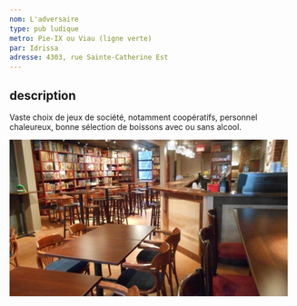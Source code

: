 ```yaml
---
nom: L'adversaire
type: pub ludique
metro: Pie-IX ou Viau (ligne verte)
par: Idrissa
adresse: 4303, rue Sainte-Catherine Est
---
```


## description

Vaste choix de jeux de société, notamment coopératifs, personnel chaleureux, bonne sélection de boissons avec ou sans alcool.

![l'adversaire pub ludique](./media/l-adversaire.jpg)
